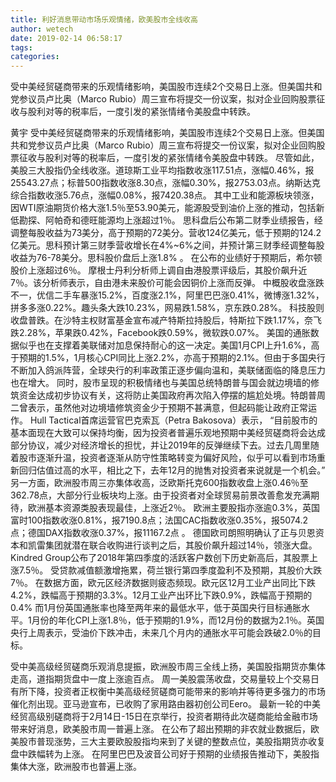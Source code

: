 ```yaml
---
title: 利好消息带动市场乐观情绪，欧美股市全线收高
author: wetech
date: 2019-02-14 06:58:17
tags: 
categories: 
---
```

受中美经贸磋商带来的乐观情绪影响，美国股市连续2个交易日上涨。但美国共和党参议员卢比奥（Marco Rubio）周三宣布将提交一份议案，拟对企业回购股票征收与股利对等的税率后，一度引发的紧张情绪令美股盘中转跌。
<!-- more -->
黄宇
受中美经贸磋商带来的乐观情绪影响，美国股市连续2个交易日上涨。但美国共和党参议员卢比奥（Marco Rubio）周三宣布将提交一份议案，拟对企业回购股票征收与股利对等的税率后，一度引发的紧张情绪令美股盘中转跌。
尽管如此，美股三大股指仍全线收涨。道琼斯工业平均指数收涨117.51点，涨幅0.46%，报25543.27点；标普500指数收涨8.30点，涨幅0.30%，报2753.03点。纳斯达克综合指数收涨5.76点，涨幅0.08%，报7420.38点。
其中工业和能源板块领涨，因WTI原油期货价格大涨1.5％至53.90美元，能源股受到油价上涨的推动，包括新低勘探、阿帕奇和德旺能源均上涨超过1％。
思科盘后公布第二财季业绩报告，经调整每股收益为73美分，高于预期的72美分。营收124亿美元，低于预期的124.2亿美元。思科预计第三财季营收增长在4%~6%之间，并预计第三财季经调整每股收益为76-78美分。思科股价盘后上涨1.8% 。
在公布的业绩好于预期后，希尔顿股价上涨超过6％。
摩根士丹利分析师上调自由港股票评级后，其股价飙升近7％。该分析师表示，自由港未来股价可能会因铜价上涨而反弹。
中概股收盘涨跌不一，优信二手车暴涨15.2%，百度涨2.1%，阿里巴巴涨0.41%，微博涨1.32%，拼多多涨0.22%。趣头条大跌10.23%，网易跌1.58%，京东跌0.28%。
科技股则收盘普跌。在沙特主权财富基金宣布减产特斯拉持股后，特斯拉下跌1.17%，奈飞跌2.28%，苹果跌0.42%，Facebook跌0.59%，微软跌0.07%。
美国的通胀数据似乎也在支撑着美联储对加息保持耐心的这一决定。美国1月CPI上升1.6%，高于预期的1.5%，1月核心CPI同比上涨2.2%，亦高于预期的2.1%。但由于多国央行不断加入鸽派阵营，全球央行的利率政策正逐步偏向温和，美联储面临的降息压力也在增大。
同时，股市呈现的积极情绪也与美国总统特朗普与国会就边境墙的修筑资金达成初步协议有关，这将防止美国政府再次陷入停摆的尴尬处境。特朗普周二曾表示，虽然他对边境墙修筑资金少于预期不甚满意，但起码能让政府正常运作。
Hull Tactical首席运营官巴克索瓦（Petra Bakosova）表示， “目前股市的基本面现在大致可以保持均衡，因为投资者普遍乐观地预期中美经贸磋商将会达成部分协议，减少对经济增长的担忧，并让2019年的反弹继续下去。过去几周里随着股市逐渐升温，投资者逐渐从防守性策略转变为偏好风险，似乎可以看到市场重新回归估值过高的水平，相比之下，去年12月的抛售对投资者来说就是一个机会。”
另一方面，欧洲股市周三亦集体收高，泛欧斯托克600指数收盘上涨0.46％至362.78点，大部分行业板块均上涨。由于投资者对全球贸易前景改善愈发充满期待，欧洲基本资源类股表现最佳，上涨近2％。
欧洲主要股指亦涨逾0.3%，英国富时100指数收涨0.81%，报7190.8点；法国CAC指数收涨0.35%，报5074.2点；德国DAX指数收涨0.37%，报11167.2点 。
德国欧司朗照明确认了正与贝恩资本和凯雷集团就潜在联合收购进行谈判之后，其股价飙升超过14％，领涨大盘。
Kindred Group公布了2018年第四季度的活跃客户数创下历史新高后，其股票上涨7.5％。
受贷款减值额激增拖累，荷兰银行第四季度盈利不及预期，其股价大跌7％。
在数据方面，欧元区经济数据则疲态频现。欧元区12月工业产出同比下跌4.2%，跌幅高于预期的3.3%。12月工业产出环比下跌0.9%，跌幅高于预期的0.4%
而1月份英国通胀率也降至两年来的最低水平，低于英国央行目标通胀水平。1月份的年化CPI上涨1.8％，低于预期的1.9%，而12月份的数据为2.1％。英国央行上周表示，受油价下跌冲击，未来几个月内的通胀水平可能会跌破2.0％的目标。
 
 
受中美高级经贸磋商乐观消息提振，欧洲股市周三全线上扬，美国股指期货亦集体走高，道指期货盘中一度上涨逾百点。
周一美股震荡收盘，交易量较上个交易日有所下降，投资者正权衡中美高级经贸磋商可能带来的影响并等待更多强力的市场催化剂出现。亚马逊宣布，已收购了家用路由器初创公司Eero。
最新一轮的中美经贸高级别磋商将于2月14日-15日在京举行，投资者期待此次磋商能给金融市场带来好消息，欧美股市周一普遍上涨。
在公布了超出预期的非农就业数据后，欧美股市普现涨势，三大主要欧股股指均来到了关键的整数点位，美股指期货亦收复盘中跌幅转为上涨。
在阿里巴巴及波音公司好于预期的业绩报告推动下，美股指集体大涨，欧洲股市也普遍上涨。
